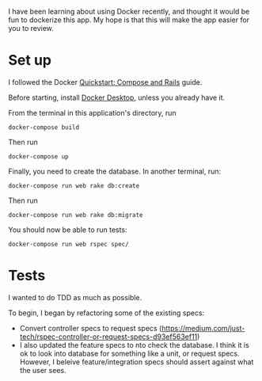 I have been learning about using Docker recently, and thought it would be fun to dockerize this app. My hope is that this will make the app easier for you to review. 

# Set up 
I followed the Docker [Quickstart: Compose and Rails](https://docs.docker.com/compose/rails/) guide.

Before starting, install [Docker Desktop](https://docs.docker.com/compose/install/), unless you already have it. 

From the terminal in this application's directory, run 
```
docker-compose build
```

Then run 
```
docker-compose up
```

Finally, you need to create the database. In another terminal, run:
```
docker-compose run web rake db:create
```

Then run 
```
docker-compose run web rake db:migrate
```

You should now be able to run tests: 
```
docker-compose run web rspec spec/
```

# Tests
I wanted to do TDD as much as possible. 

To begin, I began by refactoring some of the existing specs: 
+ Convert controller specs to request specs (https://medium.com/just-tech/rspec-controller-or-request-specs-d93ef563ef11)
+ I also updated the feature specs to nto check the database. I think it is ok to look into database for something like a unit, or request specs. However, I beleive feature/integration specs should assert against what the user sees.
